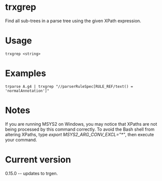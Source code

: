 # trxgrep

Find all sub-trees in a parse tree using the given XPath expression.

# Usage

    trxgrep <string>

# Examples

    trparse A.g4 | trxgrep "//parserRuleSpec[RULE_REF/text() = 'normalAnnotation']"

# Notes

If you are running MSYS2 on Windows, you may notice that XPaths are not being
processed by this command correctly. To avoid the Bash shell from altering
XPaths, type _export MSYS2_ARG_CONV_EXCL="*"_, then execute your command.

# Current version

0.15.0 -- updates to trgen.
